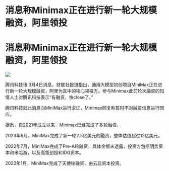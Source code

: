 # 消息称Minimax正在进行新一轮大规模融资，阿里领投

# 消息称Minimax正在进行新一轮大规模融资，阿里领投

![](https://inews.gtimg.com/news_bt/OrhBGZwPuB5d02snb6e4CSlkHr5-eux6p0MJtZ1c4tu8AAA/1000)

腾讯科技讯
3月4日消息，财联社报道指出，通用大模型初创项目MiniMax正在进行新一轮大规模融资，阿里为其中的核心领投方。参与Minimax此前轮次融资的知情人士对腾讯科技表示“有融资，快close了。”

腾讯科技就此消息向MiniMax进行求证，Minimax回复称暂时不对融资信息进行回应。

据悉，自2021年成立以来，Minimax已经完成了多轮融资。

2023年6月，MiniMax完成了新一轮2.5亿美元的融资，整体估值超过12亿美元。

2022年7月，MiniMax完成了Pre-A轮融资，具体金额未透露，投资方包括明势资本和米哈游，以及高瓴创投和IDG资本。

2022年1月，MiniMax完成了天使轮融资，由云启资本投资。

